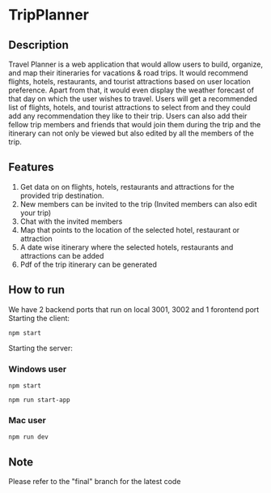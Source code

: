 # TripPlanner

## Description
Travel Planner is a web application that would allow users to build, organize, and map their itineraries for vacations & road trips. It would recommend flights, hotels, restaurants, and tourist attractions based on user location preference. Apart from that, it would even display the weather forecast of that day on which the user wishes to travel. Users will get a recommended list of flights, hotels, and tourist attractions to select from and they could add any recommendation they like to their trip. Users can also add their fellow trip members and friends that would join them during the trip and the itinerary can not only be viewed but also edited by all the members
of the trip.

## Features
1) Get data on on flights, hotels, restaurants and attractions for the provided trip destination.
2) New members can be invited to the trip (Invited members can also edit your trip)
3) Chat with the invited members
4) Map that points to the location of the selected hotel, restaurant or attraction
5) A date wise itinerary where the selected hotels, restaurants and attractions can be added
6) Pdf of the trip itinerary can be generated

## How to run
We have 2 backend ports that run on local 3001, 3002 and 1 forontend port
Starting the client:
```
npm start
```
Starting the server:
### Windows user
```
npm start
```
```
npm run start-app
```
### Mac user
```
npm run dev
```

## Note
Please refer to the "final" branch for the latest code
